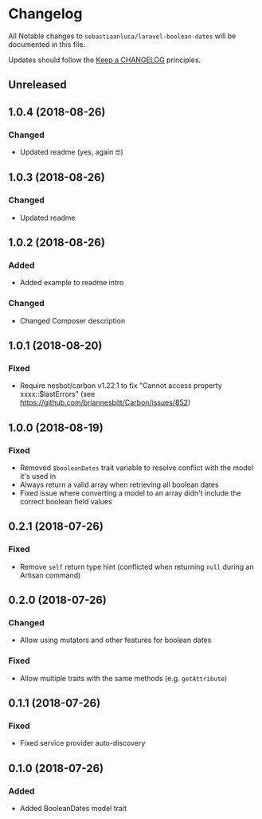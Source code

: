 # Changelog

All Notable changes to `sebastiaanluca/laravel-boolean-dates` will be documented in this file.

Updates should follow the [Keep a CHANGELOG](http://keepachangelog.com/) principles.

##  Unreleased

##  1.0.4 (2018-08-26)

### Changed

- Updated readme (yes, again 🤓)

##  1.0.3 (2018-08-26)

### Changed

- Updated readme

##  1.0.2 (2018-08-26)

### Added

- Added example to readme intro

### Changed

- Changed Composer description

##  1.0.1 (2018-08-20)

### Fixed

- Require nesbot/carbon v1.22.1 to fix "Cannot access property xxxx::$lastErrors" (see https://github.com/briannesbitt/Carbon/issues/852)

##  1.0.0 (2018-08-19)

### Fixed

- Removed `$booleanDates` trait variable to resolve conflict with the model it's used in
- Always return a valid array when retrieving all boolean dates
- Fixed issue where converting a model to an array didn't include the correct boolean field values

##  0.2.1 (2018-07-26)

### Fixed

- Remove `self` return type hint (conflicted when returning `null` during an Artisan command)

##  0.2.0 (2018-07-26)

### Changed

- Allow using mutators and other features for boolean dates

### Fixed

- Allow multiple traits with the same methods (e.g. `getAttribute`)

##  0.1.1 (2018-07-26)

### Fixed

- Fixed service provider auto-discovery

##  0.1.0 (2018-07-26)

### Added

- Added BooleanDates model trait
